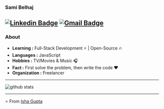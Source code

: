 ### Sami Belhaj 
[![Linkedin Badge](https://img.shields.io/badge/-Sami_Belhaj-blue?style=flat-square&logo=Linkedin&logoColor=white&link=https://www.linkedin.com/in/samibelhaj//)](https://www.linkedin.com/in/samibelhaj/) [![Gmail Badge](https://img.shields.io/badge/-sami.belhj@gmail.com-c14438?style=flat-square&logo=Gmail&logoColor=white&link=mailto:sami.belhj@gmail.com)](mailto:sami.belhaj@outlook.com)
---------------------------------------------------------------------------------------------------------------------------------------------------------------------------------
### About

-  **Learning :** Full-Stack Development :zap: | Open-Source :fire:	
-  **Languages :** JavaScript
-  **Hobbies :** TV/Movies & Music :headphones:
-  **Fact :** First solve the problem, then write the code :heart: 
-  **Organization :** Freelancer

---------------------------------------------------------------------------------------------------------------------------------------------------------------------------------

![github stats](https://github-readme-stats.vercel.app/api?username=samibelhaj92&show_icons=true)

---------------------------------------------------------------------------------------------------------------------------------------------------------------------------------


⭐️ From [Isha Gupta](https://github.com/samibelhaj92)
